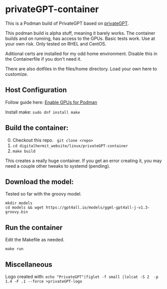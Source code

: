 # privateGPT-container

This is a Podman build of PrivateGPT based on [privateGPT](https://github.com/imartinez/privateGPT).

This podman build is alpha stuff, meaning it barely works. The container builds and on running, has access to 
the GPUs. Basic tests work. Use at your own risk. Only tested on RHEL and CentOS. 

Aditional certs are installed for my odd home environment. Disable this in the Containerfile if you don't need it.

There are also dotfiles in the files/home directory. Load your own here to customize.

## Host Configuration

Follow guide here: [Enable GPUs for Podman](https://www.redhat.com/en/blog/how-use-gpus-containers-bare-metal-rhel-8)

Install make: ``` sudo dnf install make ```

## Build the container:

0. Checkout this repo. ``` git clone <repo>```
0. ```cd digitalhermit_website/linux/privateGPT-container```
0. ```make build```


This creates a really huge  container. If you get an error creating it, you may need a couple other tweaks to systemd (pending).

## Download the model:

Tested so far with the groovy model. 

```
mkdir models
cd models && wget https://gpt4all.io/models/ggml-gpt4all-j-v1.3-groovy.bin

```

## Run the container

Edit the Makefile as needed. 
```
make run
```



## Miscellaneous

Logo created with: ``` echo "PrivateGPT"|figlet -f small |lolcat -S 2  -p 1.4 -F .1 --force >privateGPT-logo ```

